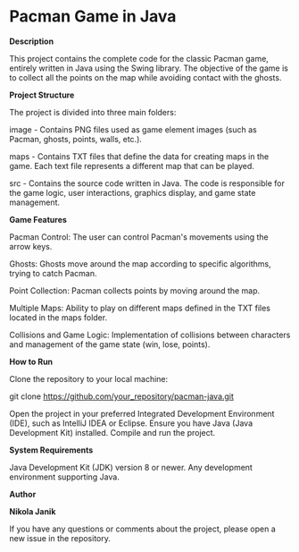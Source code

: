 # Pacman Game in Java


**Description**

This project contains the complete code for the classic Pacman game, entirely written in Java using the Swing library. The objective of the game is to collect all the points on the map while avoiding contact with the ghosts.

**Project Structure**

The project is divided into three main folders:

image - Contains PNG files used as game element images (such as Pacman, ghosts, points, walls, etc.).

maps - Contains TXT files that define the data for creating maps in the game. Each text file represents a different map that can be played.

src - Contains the source code written in Java. The code is responsible for the game logic, user interactions, graphics display, and game state management.


**Game Features**

Pacman Control: The user can control Pacman's movements using the arrow keys.

Ghosts: Ghosts move around the map according to specific algorithms, trying to catch Pacman.

Point Collection: Pacman collects points by moving around the map.

Multiple Maps: Ability to play on different maps defined in the TXT files located in the maps folder.

Collisions and Game Logic: Implementation of collisions between characters and management of the game state (win, lose, points).

**How to Run**

Clone the repository to your local machine:

git clone https://github.com/your_repository/pacman-java.git

Open the project in your preferred Integrated Development Environment (IDE), such as IntelliJ IDEA or Eclipse.
Ensure you have Java (Java Development Kit) installed.
Compile and run the project.

**System Requirements**

Java Development Kit (JDK) version 8 or newer.
Any development environment supporting Java.

**Author**

**Nikola Janik**

If you have any questions or comments about the project, please open a new issue in the repository.
